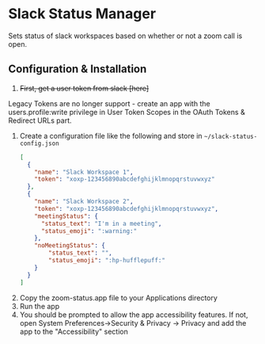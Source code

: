 # Slack Status Manager
Sets status of slack workspaces based on whether or not a zoom call is open.

## Configuration & Installation

1. ~~First, get a user token from slack [here]~~

Legacy Tokens are no longer support - create an app with the users.profile:write privilege in User Token Scopes in the OAuth Tokens & Redirect URLs part.

1. Create a configuration file like the following and store in `~/slack-status-config.json`
    ```json
    [
      {
        "name": "Slack Workspace 1",
        "token": "xoxp-123456890abcdefghijklmnopqrstuvwxyz"
      },
      {
        "name": "Slack Workspace 2",
        "token": "xoxp-123456890abcdefghijklmnopqrstuvwxyz",
        "meetingStatus": {
          "status_text": "I'm in a meeting",
          "status_emoji": ":warning:"
        },
        "noMeetingStatus": {
            "status_text": "",
            "status_emoji": ":hp-hufflepuff:"
        }
      }
    ]
    ```
1. Copy the zoom-status.app file to your Applications directory
1. Run the app
1. You should be prompted to allow the app accessibility features. If not, open System Preferences->Security & Privacy -> Privacy and add the app to the "Accessibility" section
